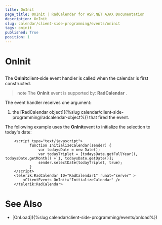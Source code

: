```yaml
---
title: OnInit
page_title: OnInit | RadCalendar for ASP.NET AJAX Documentation
description: OnInit
slug: calendar/client-side-programming/events/oninit
tags: oninit
published: True
position: 1
---
```


# OnInit



## 

The **OnInit**client-side event handler is called when the calendar is first constructed.

>note The **OnInit** event is supported by: **RadCalendar** .
>


The event handler receives one argument:

1. the [RadCalendar object]({%slug calendar/client-side-programming/radcalendar-object%}) that fired the event.

The following example uses the **OnInit**event to initialize the selection to today's date:

````ASPNET
	<script type="text/javascript">
	       function InitializeCalendar(sender) {
	           var todaysDate = new Date();
	           var todayTriplet = [todaysDate.getFullYear(), todaysDate.getMonth() + 1, todaysDate.getDate()];
	           sender.selectDate(todayTriplet, true);
	       }
	</script>
	<telerik:RadCalendar ID="RadCalendar1" runat="server" >
	    <ClientEvents OnInit="InitializeCalendar" />
	</telerik:RadCalendar>
````



# See Also

 * [OnLoad]({%slug calendar/client-side-programming/events/onload%})
